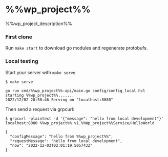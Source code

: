 # %%wp_project%%

%%wp_project_description%%

### First clone

Run `make start` to download go modules and regenerate protobufs.

### Local testing

Start your server with `make serve`

```
$ make serve

go run cmd/%%wp_project%%-api/main.go config/config_local.hcl
starting %%wp_project%%.......
2022/12/02 20:58:46 Serving on "localhost:8080"

```

Then send a request via grpcurl:

```
$ grpcurl -plaintext -d '{"message": "hello from local development"}' localhost:8080 %%wp_project%%.v1.%%Wp_project%%Service/HelloWorld

{
  "configMessage": "hello from %%wp_project%%",
  "requestMessage": "hello from local development",
  "now": "2022-12-03T02:01:19.505743Z"
}
```
